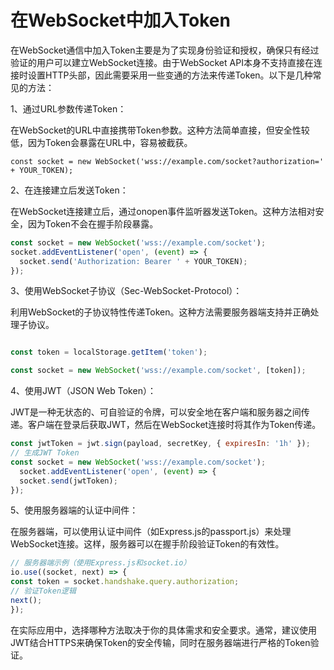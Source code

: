 # 在WebSocket中加入Token

在WebSocket通信中加入Token主要是为了实现身份验证和授权，确保只有经过验证的用户可以建立WebSocket连接。由于WebSocket API本身不支持直接在连接时设置HTTP头部，因此需要采用一些变通的方法来传递Token。以下是几种常见的方法：

1、通过URL参数传递Token：

在WebSocket的URL中直接携带Token参数。这种方法简单直接，但安全性较低，因为Token会暴露在URL中，容易被截获。

```
const socket = new WebSocket('wss://example.com/socket?authorization=' + YOUR_TOKEN);
```

2、在连接建立后发送Token：

在WebSocket连接建立后，通过onopen事件监听器发送Token。这种方法相对安全，因为Token不会在握手阶段暴露。

```js
const socket = new WebSocket('wss://example.com/socket');
socket.addEventListener('open', (event) => {
  socket.send('Authorization: Bearer ' + YOUR_TOKEN);
});
```

3、使用WebSocket子协议（Sec-WebSocket-Protocol）：

利用WebSocket的子协议特性传递Token。这种方法需要服务器端支持并正确处理子协议。

```js

const token = localStorage.getItem('token');

const socket = new WebSocket('wss://example.com/socket', [token]);
```

4、使用JWT（JSON Web Token）：

JWT是一种无状态的、可自验证的令牌，可以安全地在客户端和服务器之间传递。客户端在登录后获取JWT，然后在WebSocket连接时将其作为Token传递。

```js
const jwtToken = jwt.sign(payload, secretKey, { expiresIn: '1h' });
// 生成JWT Token
const socket = new WebSocket('wss://example.com/socket');
  socket.addEventListener('open', (event) => {
  socket.send(jwtToken);
});
```

5、使用服务器端的认证中间件：

在服务器端，可以使用认证中间件（如Express.js的passport.js）来处理WebSocket连接。这样，服务器可以在握手阶段验证Token的有效性。

```js
// 服务器端示例（使用Express.js和socket.io）
io.use((socket, next) => {
const token = socket.handshake.query.authorization;
// 验证Token逻辑
next();
});
```

在实际应用中，选择哪种方法取决于你的具体需求和安全要求。通常，建议使用JWT结合HTTPS来确保Token的安全传输，同时在服务器端进行严格的Token验证。